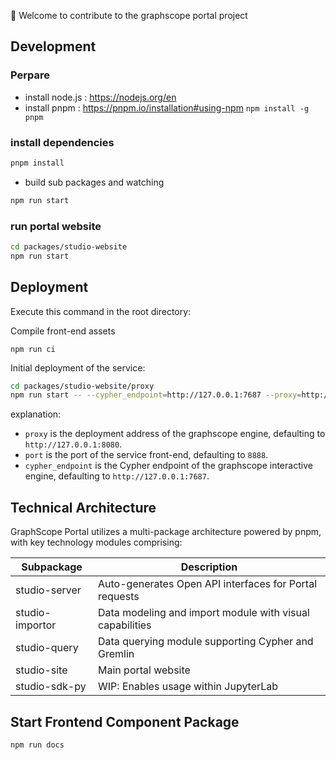 🎉 Welcome to contribute to the graphscope portal project

## Development

### Perpare

- install node.js : https://nodejs.org/en
- install pnpm : https://pnpm.io/installation#using-npm `npm install -g pnpm`

### install dependencies

```bash
pnpm install
```

- build sub packages and watching

```bash
npm run start

```

### run portal website

```bash
cd packages/studio-website
npm run start
```

## Deployment

Execute this command in the root directory:

Compile front-end assets

`npm run ci`

Initial deployment of the service:

```bash
cd packages/studio-website/proxy
npm run start -- --cypher_endpoint=http://127.0.0.1:7687 --proxy=http://127.0.0.1:8080
```

explanation:

- `proxy` is the deployment address of the graphscope engine, defaulting to `http://127.0.0.1:8080`.
- `port` is the port of the service front-end, defaulting to `8888`.
- `cypher_endpoint` is the Cypher endpoint of the graphscope interactive engine, defaulting to `http://127.0.0.1:7687`.

## Technical Architecture

GraphScope Portal utilizes a multi-package architecture powered by pnpm, with key technology modules comprising:

| Subpackage      | Description                                              |
| --------------- | -------------------------------------------------------- |
| studio-server   | Auto-generates Open API interfaces for Portal requests   |
| studio-importor | Data modeling and import module with visual capabilities |
| studio-query    | Data querying module supporting Cypher and Gremlin       |
| studio-site     | Main portal website                                      |
| studio-sdk-py   | WIP: Enables usage within JupyterLab                     |

## Start Frontend Component Package

```bash
npm run docs
```
